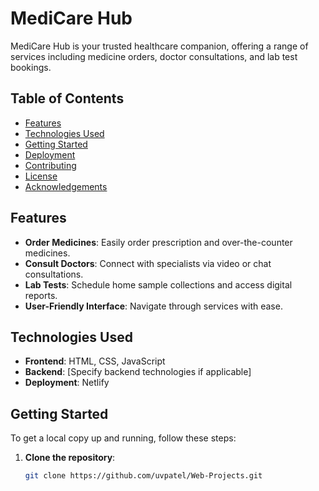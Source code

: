 # MediCare Hub

MediCare Hub is your trusted healthcare companion, offering a range of services including medicine orders, doctor consultations, and lab test bookings.

## Table of Contents

- [Features](#features)
- [Technologies Used](#technologies-used)
- [Getting Started](#getting-started)
- [Deployment](#deployment)
- [Contributing](#contributing)
- [License](#license)
- [Acknowledgements](#acknowledgements)

## Features

- **Order Medicines**: Easily order prescription and over-the-counter medicines.
- **Consult Doctors**: Connect with specialists via video or chat consultations.
- **Lab Tests**: Schedule home sample collections and access digital reports.
- **User-Friendly Interface**: Navigate through services with ease.

## Technologies Used

- **Frontend**: HTML, CSS, JavaScript
- **Backend**: [Specify backend technologies if applicable]
- **Deployment**: Netlify

## Getting Started

To get a local copy up and running, follow these steps:

1. **Clone the repository**:

   ```bash
   git clone https://github.com/uvpatel/Web-Projects.git
